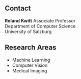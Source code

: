 ## Contact

**Roland Kwitt**
Associate Professor    
Department of Computer Science     
University of Salzburg

## Research Areas

- Machine Learning
- Computer Vision
- Medical Imaging
